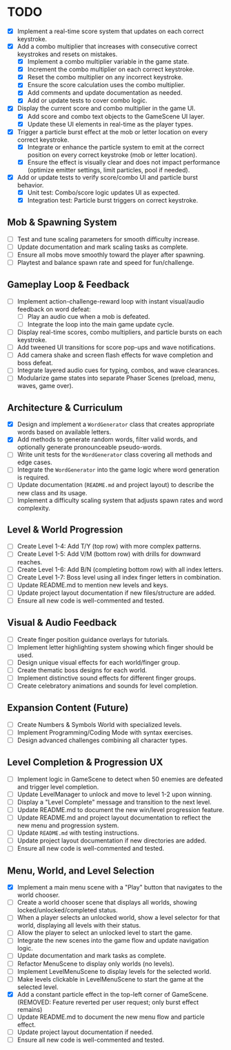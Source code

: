 # TODO

- [x] Implement a real-time score system that updates on each correct keystroke.
- [x] Add a combo multiplier that increases with consecutive correct keystrokes and resets on mistakes.
  - [x] Implement a combo multiplier variable in the game state.
  - [x] Increment the combo multiplier on each correct keystroke.
  - [x] Reset the combo multiplier on any incorrect keystroke.
  - [x] Ensure the score calculation uses the combo multiplier.
  - [x] Add comments and update documentation as needed.
  - [x] Add or update tests to cover combo logic.
- [x] Display the current score and combo multiplier in the game UI.
  - [x] Add score and combo text objects to the GameScene UI layer.
  - [x] Update these UI elements in real-time as the player types.
- [x] Trigger a particle burst effect at the mob or letter location on every correct keystroke.
  - [x] Integrate or enhance the particle system to emit at the correct position on every correct keystroke (mob or letter location).
  - [x] Ensure the effect is visually clear and does not impact performance (optimize emitter settings, limit particles, pool if needed).
- [x] Add or update tests to verify score/combo UI and particle burst behavior.
  - [x] Unit test: Combo/score logic updates UI as expected.
  - [x] Integration test: Particle burst triggers on correct keystroke.

## Mob & Spawning System

- [ ] Test and tune scaling parameters for smooth difficulty increase.
- [ ] Update documentation and mark scaling tasks as complete.
- [ ] Ensure all mobs move smoothly toward the player after spawning.
- [ ] Playtest and balance spawn rate and speed for fun/challenge.

## Gameplay Loop & Feedback

- [ ] Implement action-challenge-reward loop with instant visual/audio feedback on word defeat:
  - [ ] Play an audio cue when a mob is defeated.
  - [ ] Integrate the loop into the main game update cycle.
- [ ] Display real-time scores, combo multipliers, and particle bursts on each keystroke.
- [ ] Add tweened UI transitions for score pop-ups and wave notifications.
- [ ] Add camera shake and screen flash effects for wave completion and boss defeat.
- [ ] Integrate layered audio cues for typing, combos, and wave clearances.
- [ ] Modularize game states into separate Phaser Scenes (preload, menu, waves, game over).

## Architecture & Curriculum

- [x] Design and implement a `WordGenerator` class that creates appropriate words based on available letters.
- [x] Add methods to generate random words, filter valid words, and optionally generate pronounceable pseudo-words.
- [ ] Write unit tests for the `WordGenerator` class covering all methods and edge cases.
- [ ] Integrate the `WordGenerator` into the game logic where word generation is required.
- [ ] Update documentation (`README.md` and project layout) to describe the new class and its usage.
- [ ] Implement a difficulty scaling system that adjusts spawn rates and word complexity.

## Level & World Progression

- [ ] Create Level 1-4: Add T/Y (top row) with more complex patterns.
- [ ] Create Level 1-5: Add V/M (bottom row) with drills for downward reaches.
- [ ] Create Level 1-6: Add B/N (completing bottom row) with all index letters.
- [ ] Create Level 1-7: Boss level using all index finger letters in combination.
- [ ] Update README.md to mention new levels and keys.
- [ ] Update project layout documentation if new files/structure are added.
- [ ] Ensure all new code is well-commented and tested.

## Visual & Audio Feedback

- [ ] Create finger position guidance overlays for tutorials.
- [ ] Implement letter highlighting system showing which finger should be used.
- [ ] Design unique visual effects for each world/finger group.
- [ ] Create thematic boss designs for each world.
- [ ] Implement distinctive sound effects for different finger groups.
- [ ] Create celebratory animations and sounds for level completion.

## Expansion Content (Future)

- [ ] Create Numbers & Symbols World with specialized levels.
- [ ] Implement Programming/Coding Mode with syntax exercises.
- [ ] Design advanced challenges combining all character types.

## Level Completion & Progression UX

- [ ] Implement logic in GameScene to detect when 50 enemies are defeated and trigger level completion.
- [ ] Update LevelManager to unlock and move to level 1-2 upon winning.
- [ ] Display a "Level Complete" message and transition to the next level.
- [ ] Update README.md to document the new win/level progression feature.
- [ ] Update README.md and project layout documentation to reflect the new menu and progression system.
- [ ] Update `README.md` with testing instructions.
- [ ] Update project layout documentation if new directories are added.
- [ ] Ensure all new code is well-commented and tested.

## Menu, World, and Level Selection

- [x] Implement a main menu scene with a "Play" button that navigates to the world chooser.
- [ ] Create a world chooser scene that displays all worlds, showing locked/unlocked/completed status.
- [ ] When a player selects an unlocked world, show a level selector for that world, displaying all levels with their status.
- [ ] Allow the player to select an unlocked level to start the game.
- [ ] Integrate the new scenes into the game flow and update navigation logic.
- [ ] Update documentation and mark tasks as complete.
- [ ] Refactor MenuScene to display only worlds (no levels).
- [ ] Implement LevelMenuScene to display levels for the selected world.
- [ ] Make levels clickable in LevelMenuScene to start the game at the selected level.
- [x] Add a constant particle effect in the top-left corner of GameScene. (REMOVED: Feature reverted per user request; only burst effect remains)
- [ ] Update README.md to document the new menu flow and particle effect.
- [ ] Update project layout documentation if needed.
- [ ] Ensure all new code is well-commented and tested.

<!-- Contains AI-generated edits. -->
